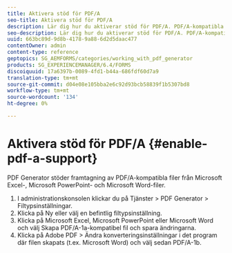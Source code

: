 ```yaml
---
title: Aktivera stöd för PDF/A
seo-title: Aktivera stöd för PDF/A
description: Lär dig hur du aktiverar stöd för PDF/A. PDF/A-kompatibla filer kan skapas från Microsoft Excel-, Microsoft PowerPoint- och Microsoft Word-filer.
seo-description: Lär dig hur du aktiverar stöd för PDF/A. PDF/A-kompatibla filer kan skapas från Microsoft Excel-, Microsoft PowerPoint- och Microsoft Word-filer.
uuid: 663bc89d-9d8b-4178-9a88-6d2d5daac477
contentOwner: admin
content-type: reference
geptopics: SG_AEMFORMS/categories/working_with_pdf_generator
products: SG_EXPERIENCEMANAGER/6.4/FORMS
discoiquuid: 17a6397b-0089-4fd1-b44a-686fdf60d7a9
translation-type: tm+mt
source-git-commit: d04e08e105bba2e6c92d93bcb58839f1b5307bd8
workflow-type: tm+mt
source-wordcount: '134'
ht-degree: 0%

---
```



# Aktivera stöd för PDF/A {#enable-pdf-a-support}

PDF Generator stöder framtagning av PDF/A-kompatibla filer från Microsoft Excel-, Microsoft PowerPoint- och Microsoft Word-filer.

1. I administrationskonsolen klickar du på Tjänster > PDF Generator > Filtypsinställningar.
1. Klicka på Ny eller välj en befintlig filtypsinställning.
1. Klicka på Microsoft Excel, Microsoft PowerPoint eller Microsoft Word och välj Skapa PDF/A-1a-kompatibel fil och spara ändringarna.
1. Klicka på Adobe PDF > Ändra konverteringsinställningar i det program där filen skapats (t.ex. Microsoft Word) och välj sedan PDF/A-1b.

